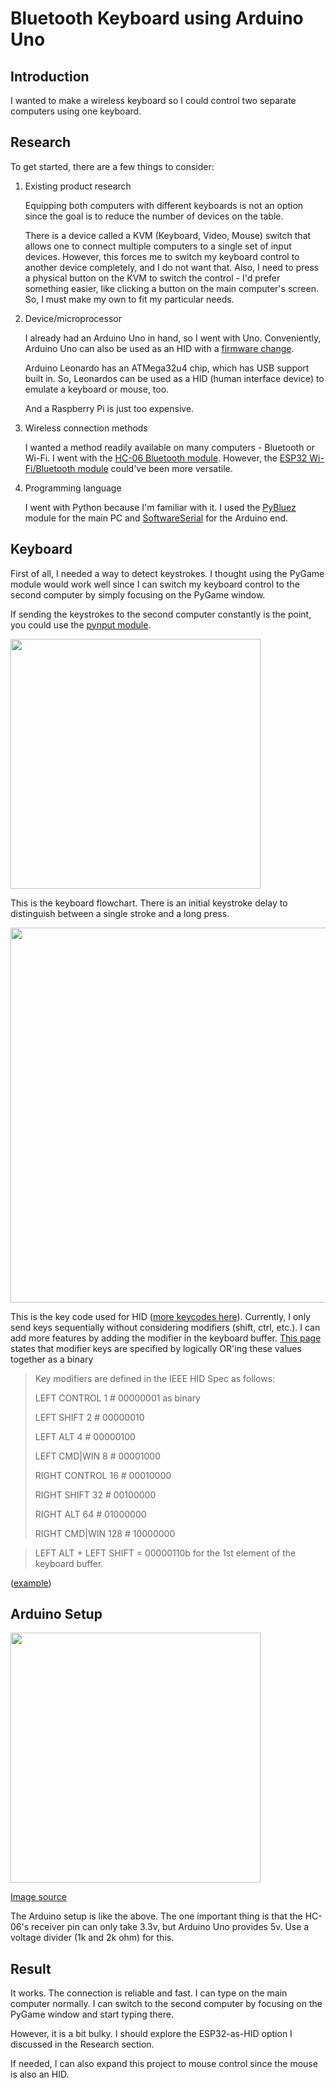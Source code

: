 # Bluetooth Keyboard using Arduino Uno

## Introduction
I wanted to make a wireless keyboard so I could control two separate computers using one keyboard.

## Research

To get started, there are a few things to consider:

1. Existing product research
   
   Equipping both computers with different keyboards is not an option since the goal is to reduce the number of devices on the table. 
   
   There is a device called a KVM (Keyboard, Video, Mouse) switch that allows one to connect multiple computers to a single set of input devices. However, this forces me to switch my keyboard control to another device completely, and I do not want that. Also, I need to press a physical button on the KVM to switch the control - I'd prefer something easier, like clicking a button on the main computer's screen. So, I must make my own to fit my particular needs.

2. Device/microprocessor

   I already had an Arduino Uno in hand, so I went with Uno. Conveniently, Arduino Uno can also be used as an HID with a [firmware change](https://www.instructables.com/How-to-Make-a-Arduino-HID-Keyboard/). 

   Arduino Leonardo has an ATMega32u4 chip, which has USB support built in. So, Leonardos can be used as a HID (human interface device) to emulate a keyboard or mouse, too.

   And a Raspberry Pi is just too expensive.

3. Wireless connection methods

   I wanted a method readily available on many computers - Bluetooth or Wi-Fi. I went with the [HC-06 Bluetooth module](https://www.aranacorp.com/en/arduino-and-bluetooth-module-hc-06/). However, the [ESP32 Wi-Fi/Bluetooth module](https://hackaday.com/2020/02/13/emulating-a-bluetooth-keyboard-with-the-esp32/) could've been more versatile. 

4. Programming language

   I went with Python because I'm familiar with it. I used the [PyBluez](https://people.csail.mit.edu/albert/bluez-intro/x232.html) module for the main PC and [SoftwareSerial](https://www.aranacorp.com/en/arduino-and-bluetooth-module-hc-06/) for the Arduino end.  

## Keyboard

First of all, I needed a way to detect keystrokes. I thought using the PyGame module would work well since I can switch my keyboard control to the second computer by simply focusing on the PyGame window.

If sending the keystrokes to the second computer constantly is the point, you could use the [pynput module](https://pythonhosted.org/pynput/keyboard.html#monitoring-the-keyboard).

<img src='images/flowchart.png' width=400> 

This is the keyboard flowchart. There is an initial keystroke delay to distinguish between a single stroke and a long press. 

<img src='images/Keyboard.png' width=600> 

This is the key code used for HID ([more keycodes here](https://www.win.tue.nl/~aeb/linux/kbd/scancodes-14.html)). Currently, I only send keys sequentially without considering modifiers (shift, ctrl, etc.). I can add more features by adding the modifier in the keyboard buffer. [This page](https://forum.flirc.tv/index.php?/topic/2209-usb-hid-codes-keys-and-modifier-keys-for-flirc_util-record_api-x-y/) states that modifier keys are specified by logically OR'ing these values together as a binary  

> Key modifiers are defined in the IEEE HID Spec as follows:
> 
> LEFT  CONTROL          1    # 00000001 as binary
> 
> LEFT  SHIFT            2    # 00000010
> 
> LEFT  ALT              4    # 00000100
> 
> LEFT  CMD|WIN          8    # 00001000
> 
> RIGHT CONTROL          16   # 00010000
> 
> RIGHT SHIFT            32   # 00100000
> 
> RIGHT ALT              64   # 01000000
> 
> RIGHT CMD|WIN          128  # 10000000

> LEFT ALT + LEFT SHIFT = 00000110b for the 1st element of the keyboard buffer.

([example](https://github.com/SFE-Chris/UNO-HIDKeyboard-Library/blob/master/HIDKeyboard.h))

## Arduino Setup

<img src='images/arduino-bluetooth-hc06-voltage-div.png' width=400> 

[Image source](https://www.aranacorp.com/en/arduino-and-bluetooth-module-hc-06/)

The Arduino setup is like the above. The one important thing is that the HC-06's receiver pin can only take 3.3v, but Arduino Uno provides 5v. Use a voltage divider (1k and 2k ohm) for this. 

## Result

It works. The connection is reliable and fast. I can type on the main computer normally. I can switch to the second computer by focusing on the PyGame window and start typing there.

However, it is a bit bulky. I should explore the ESP32-as-HID option I discussed in the Research section.

If needed, I can also expand this project to mouse control since the mouse is also an HID.


